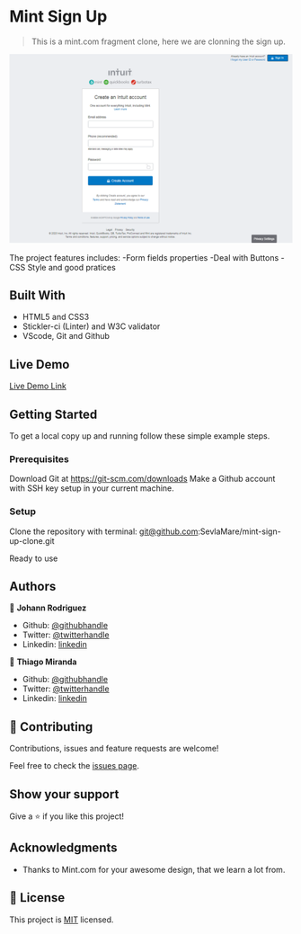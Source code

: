 # Mint Sign Up

> This is a mint.com fragment clone, here we are clonning the sign up.

![screenshot](https://github.com/SevlaMare/mint-sign-up-clone/blob/master/images/screenshotpng.png)

The project features includes:
-Form fields properties
-Deal with Buttons
-CSS Style and good pratices


## Built With

- HTML5 and CSS3
- Stickler-ci (Linter) and W3C validator
- VScode, Git and Github

## Live Demo

[Live Demo Link](https://sevlamare.github.io/mint-sign-up-clone/)


## Getting Started

To get a local copy up and running follow these simple example steps.

### Prerequisites
Download Git at https://git-scm.com/downloads
Make a Github account with SSH key setup in your current machine.

### Setup
Clone the repository with terminal:
git@github.com:SevlaMare/mint-sign-up-clone.git

Ready to use


## Authors

👤 **Johann Rodriguez**

- Github: [@githubhandle](https://github.com/JohannRodriguez)
- Twitter: [@twitterhandle](https://twitter.com/JohannRodriguez)
- Linkedin: [linkedin](https://linkedin.com/JohannRodriguez)

👤 **Thiago Miranda**

- Github: [@githubhandle](https://github.com/SevlaMare)
- Twitter: [@twitterhandle](https://twitter.com/SevlaMare)
- Linkedin: [linkedin](https://www.linkedin.com/in/sevlamare)

## 🤝 Contributing

Contributions, issues and feature requests are welcome!

Feel free to check the [issues page](issues/).

## Show your support

Give a ⭐️ if you like this project!

## Acknowledgments

- Thanks to Mint.com for your awesome design, that we learn a lot from.

## 📝 License

This project is [MIT](lic.url) licensed.
